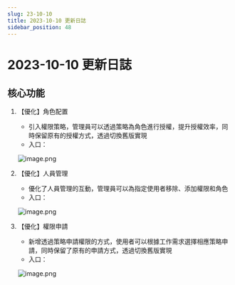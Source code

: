 ```yaml
---
slug: 23-10-10
title: 2023-10-10 更新日誌
sidebar_position: 48
---
```



# 2023-10-10 更新日誌


## 核心功能

1. 【優化】角色配置
    - 引入權限策略，管理員可以透過策略為角色進行授權，提升授權效率，同時保留原有的授權方式，透過切換舊版實現
    - 入口：

    ![image.png](/assets/1c19ee51eb11cc51a6c520255b4e693d.png)

2. 【優化】人員管理
    - 優化了人員管理的互動，管理員可以為指定使用者移除、添加權限和角色
    - 入口：

    ![image.png](/assets/f6ffad6cb416872a3db96244aa9e3c31.png)

3. 【優化】權限申請
    - 新增透過策略申請權限的方式，使用者可以根據工作需求選擇相應策略申請，同時保留了原有的申請方式，透過切換舊版實現
    - 入口：

    ![image.png](/assets/f0e037780756a02e1e1b3cc269573345.png)

